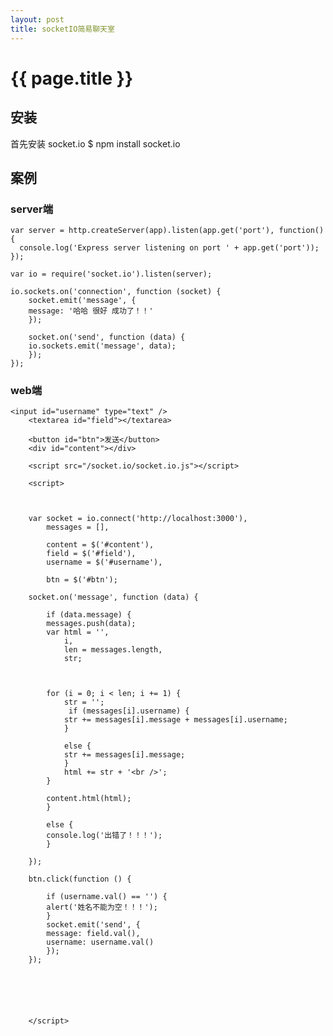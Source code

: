 ```yaml
---
layout: post
title: socketIO简易聊天室
---
```


{{ page.title }}
================

安装
---------------------------
首先安装 socket.io
	$ npm install socket.io

案例
--------------

### server端

	var server = http.createServer(app).listen(app.get('port'), function(){
	  console.log('Express server listening on port ' + app.get('port'));
	});

	var io = require('socket.io').listen(server);

	io.sockets.on('connection', function (socket) {
	    socket.emit('message', {
		message: '哈哈 很好 成功了！！'
	    });
	    
	    socket.on('send', function (data) {
		io.sockets.emit('message', data);
	    });
	});

### web端

	<input id="username" type="text" />
	    <textarea id="field"></textarea>
	    
	    <button id="btn">发送</button>
	    <div id="content"></div>
	    
	    <script src="/socket.io/socket.io.js"></script>
	    
	    <script>
		
		
		
		var socket = io.connect('http://localhost:3000'),
		    messages = [],
		
		    content = $('#content'),
		    field = $('#field'),
		    username = $('#username'),  
		
		    btn = $('#btn');
		
		socket.on('message', function (data) {
		    
		    if (data.message) {
			messages.push(data);
			var html = '',
			    i,
			    len = messages.length,
			    str;
			    
			   
			    
			for (i = 0; i < len; i += 1) {
			    str = '';
			     if (messages[i].username) {
				str += messages[i].message + messages[i].username;
			    }
			    
			    else {
				str += messages[i].message;
			    }
			    html += str + '<br />';
			}
			
			content.html(html);
		    }
		    
		    else {
			console.log('出错了！！！');
		    }
		    
		});
		
		btn.click(function () {
		    
		    if (username.val() == '') {
			alert('姓名不能为空！！！');
		    }
		    socket.emit('send', {
			message: field.val(),
			username: username.val()
		    });
		});
		
		
		
		
		
		
	    </script>
